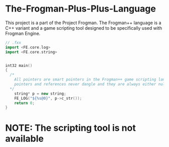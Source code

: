 # The-Frogman-Plus-Plus-Language
This project is a part of the Project Frogman. The Frogman++ language is a C++ variant and a game scripting tool designed to be specifically used with Frogman Engine.


``` cpp
// .fxx
import <FE.core.log>
import <FE.core.string>


int32 main()
{
  /*
    All pointers are smart pointers in the Frogman++ game scripting language.
    pointers and references never dangle and they are always either null or valid.
  */
    string* p = new string;
    FE_LOG("${%s@0}", p->c_str());
    return 0;
}
```

# NOTE: The scripting tool is not available
